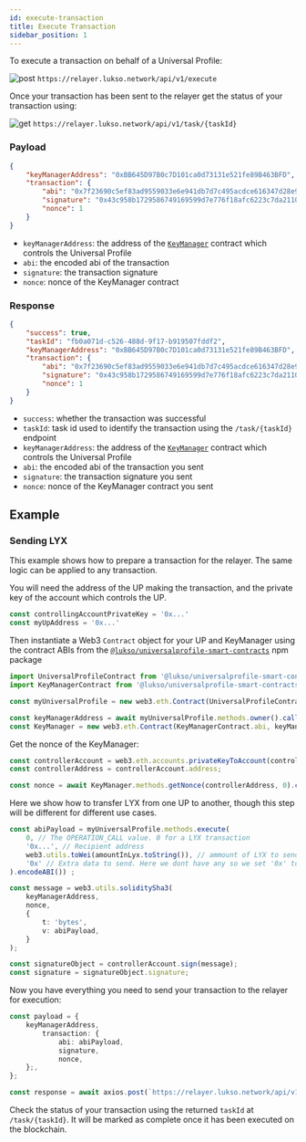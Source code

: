 ```yaml
---
id: execute-transaction
title: Execute Transaction
sidebar_position: 1
---
```


To execute a transaction on behalf of a Universal Profile:

![post](https://img.shields.io/badge/-POST-green) `https://relayer.lukso.network/api/v1/execute`

Once your transaction has been sent to the relayer get the status of your transaction using:

![get](https://img.shields.io/badge/-GET-blue) `https://relayer.lukso.network/api/v1/task/{taskId}`


### Payload

```json
{
    "keyManagerAddress": "0xBB645D97B0c7D101ca0d73131e521fe89B463BFD",
    "transaction": {
        "abi": "0x7f23690c5ef83ad9559033e6e941db7d7c495acdce616347d28e90c7ce47cbfcfcad3bc5000000000000000000000000000000000000000000000000000000000000004000000000000000000000000000000000000000000000000000000000000000596f357c6aa5a21984a83b7eef4cb0720ac1fcf5a45e9d84c653d97b71bbe89b7a728c386a697066733a2f2f516d624b43744b4d7573376741524470617744687a32506a4e36616f64346b69794e436851726d3451437858454b00000000000000",
        "signature": "0x43c958b1729586749169599d7e776f18afc6223c7da21107161477d291d497973b4fc50a724b1b2ab98f3f8cf1d5cdbbbdf3512e4fbfbdc39732229a15beb14a1b",
        "nonce": 1
    }
}
```

- `keyManagerAddress`: the address of the [`KeyManager`](https://github.com/lukso-network/LIPs/blob/main/LSPs/LSP-6-KeyManager.md) contract which controls the Universal Profile
- `abi`: the encoded abi of the transaction
- `signature`: the transaction signature 
- `nonce`: nonce of the KeyManager contract

### Response

```json
{
    "success": true,
    "taskId": "fb0a071d-c526-488d-9f17-b919507fddf2",
    "keyManagerAddress": "0xBB645D97B0c7D101ca0d73131e521fe89B463BFD",
    "transaction": {
        "abi": "0x7f23690c5ef83ad9559033e6e941db7d7c495acdce616347d28e90c7ce47cbfcfcad3bc5000000000000000000000000000000000000000000000000000000000000004000000000000000000000000000000000000000000000000000000000000000596f357c6aa5a21984a83b7eef4cb0720ac1fcf5a45e9d84c653d97b71bbe89b7a728c386a697066733a2f2f516d624b43744b4d7573376741524470617744687a32506a4e36616f64346b69794e436851726d3451437858454b00000000000000",
        "signature": "0x43c958b1729586749169599d7e776f18afc6223c7da21107161477d291d497973b4fc50a724b1b2ab98f3f8cf1d5cdbbbdf3512e4fbfbdc39732229a15beb14a1b",
        "nonce": 1
    }
}
```

- `success`: whether the transaction was successful
- `taskId`: task id used to identify the transaction using the `/task/{taskId}` endpoint
- `keyManagerAddress`: the address of the [`KeyManager`](https://github.com/lukso-network/LIPs/blob/main/LSPs/LSP-6-KeyManager.md) contract which controls the Universal Profile
- `abi`: the encoded abi of the transaction you sent
- `signature`: the transaction signature you sent
- `nonce`: nonce of the KeyManager contract you sent


## Example

### Sending LYX

This example shows how to prepare a transaction for the relayer. The same logic can be applied to any transaction.

You will need the address of the UP making the transaction, and the private key of the account which controls the UP.

```typescript
const controllingAccountPrivateKey = '0x...'
const myUpAddress = '0x...'
```

Then instantiate a Web3 `Contract` object for your UP and KeyManager using the contract ABIs from the [`@lukso/universalprofile-smart-contracts`](https://github.com/lukso-network/universalprofile-smart-contracts) npm package

```typescript
import UniversalProfileContract from '@lukso/universalprofile-smart-contracts/artifacts/UniversalProfile.json';
import KeyManagerContract from '@lukso/universalprofile-smart-contracts/artifacts/LSP6KeyManager.json';

const myUniversalProfile = new web3.eth.Contract(UniversalProfileContract.abi, myUpAddress);

const keyManagerAddress = await myUniversalProfile.methods.owner().call();
const KeyManager = new web3.eth.Contract(KeyManagerContract.abi, keyManagerAddress);
```

Get the nonce of the KeyManager:

```typescript
const controllerAccount = web3.eth.accounts.privateKeyToAccount(controllerPrivateKey);
const controllerAddress = controllerAccount.address;

const nonce = await KeyManager.methods.getNonce(controllerAddress, 0).call()
```

Here we show how to transfer LYX from one UP to another, though this step will be different for different use cases.

```typescript title="Encode transaction ABI"
const abiPayload = myUniversalProfile.methods.execute(
    0, // The OPERATION_CALL value. 0 for a LYX transaction
    '0x...', // Recipient address
    web3.utils.toWei(amountInLyx.toString()), // ammount of LYX to send in wei
    '0x' // Extra data to send. Here we dont have any so we set '0x' to indicate an empty value
).encodeABI()) ;
```

```typescript title="Sign the transaction"
const message = web3.utils.soliditySha3(
    keyManagerAddress,
    nonce,
    {
        t: 'bytes',
        v: abiPayload,
    }
);

const signatureObject = controllerAccount.sign(message);
const signature = signatureObject.signature;
```

Now you have everything you need to send your transaction to the relayer for execution:

```typescript
const payload = {
    keyManagerAddress,
        transaction: {
            abi: abiPayload,
            signature,
            nonce,
    };,
};

const response = await axios.post(`https://relayer.lukso.network/api/v1/execute`, payload);
```

Check the status of your transaction using the returned `taskId` at `/task/{taskId}`. It will be marked as complete once it has been executed on the blockchain.
